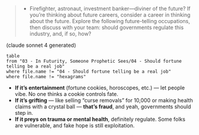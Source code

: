 > - Firefighter, astronaut, investment banker—diviner of the future? If you’re thinking about future careers, consider a career in thinking about the future. Explore the following future-telling occupations, then discuss with your team: should governments regulate this industry, and, if so, how?
>  

(claude sonnet 4 generated)

```dataview
table
from "03 - In Futurity, Someone Prophetic Sees/04 - Should fortune telling be a real job"
where file.name != "04 - Should fortune telling be a real job"
where file.name != "hexagrams"
```

- **If it’s entertainment** (fortune cookies, horoscopes, etc.) — let people vibe. No one thinks a cookie controls fate.
- **If it’s grifting** — like selling “curse removals” for 10,000 or making health claims with a crystal ball — **that’s fraud**, and yeah, governments should step in.
- **If it preys on trauma or mental health**, definitely regulate. Some folks are vulnerable, and fake hope is still exploitation.